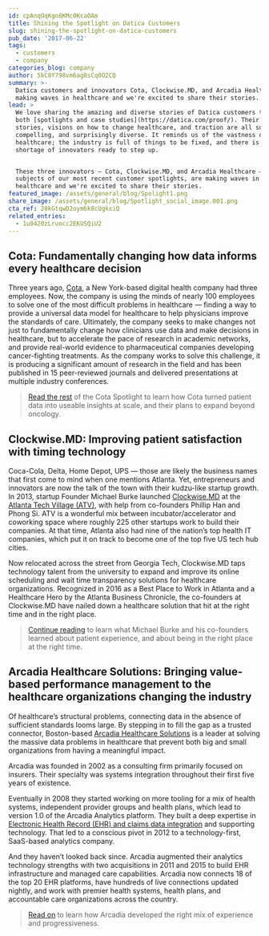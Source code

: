 ```yaml
---
id: cpAnqOqKgo8KMc0KcaOAm
title: Shining the Spotlight on Datica Customers
slug: shining-the-spotlight-on-datica-customers
pub_date: '2017-06-22'
tags:
  - customers
  - company
categories_blog: company
author: 5kC0Y798vm6ag8sCq0O2CQ
summary: >-
  Datica customers and innovators Cota, Clockwise.MD, and Arcadia Healthcare are
  making waves in healthcare and we're excited to share their stories.
lead: >
  We love sharing the amazing and diverse stories of Datica customers through
  both [spotlights and case studies](https://datica.com/proof/). Their origin
  stories, visions on how to change healthcare, and traction are all so
  compelling, and surprisingly diverse. It reminds us of the vastness of
  healthcare; the industry is full of things to be fixed, and there is no
  shortage of innovators ready to step up.


  These three innovators — Cota, Clockwise.MD, and Arcadia Healthcare — the
  subjects of our most recent customer spotlights, are making waves in
  healthcare and we're excited to share their stories.
featured_image: /assets/general/blog/Spolight1.png
share_image: /assets/general/blog/Spotlight_social_image.001.png
cta_ref: 28kGtqwD2oym6k8cUgksiQ
related_entries:
  - 1u0420zLruocc2EKUSQiU2
---
```

## Cota: Fundamentally changing how data informs every healthcare decision

Three years ago, [Cota](https://www.cotahealthcare.com/), a New York-based digital health company had three employees. Now, the company is using the minds of nearly 100 employees to solve one of the most difficult problems in healthcare — finding a way to provide a universal data model for healthcare to help physicians improve the standards of care. Ultimately, the company seeks to make changes not just to fundamentally change how clinicians use data and make decisions in healthcare, but to accelerate the pace of research in academic networks, and provide real-world evidence to pharmaceutical companies developing cancer-fighting treatments. As the company works to solve this challenge, it is producing a significant amount of research in the field and has been published in 15 peer-reviewed journals and delivered presentations at multiple industry conferences.

> [Read the rest](https://datica.com/customer/cota/#spotlight) of the Cota Spotlight to learn how Cota turned patient data into useable insights at scale, and their plans to expand beyond oncology.

## Clockwise.MD: Improving patient satisfaction with timing technology

Coca-Cola, Delta, Home Depot, UPS — those are likely the business names that first come to mind when one mentions Atlanta. Yet, entrepreneurs and innovators are now the talk of the town with their kudzu-like startup growth. In 2013, startup Founder Michael Burke launched [Clockwise.MD](https://www.clockwisemd.com/) at the [Atlanta Tech Village (ATV)](http://atlantatechvillage.com/), with help from co-founders Phillip Han and Phong Si. ATV is a wonderful mix between incubator/accelerator and coworking space where roughly 225 other startups work to build their companies. At that time, Atlanta also had nine of the nation’s top health IT companies, which put it on track to become one of the top five US tech hub cities.

Now relocated across the street from Georgia Tech, Clockwise.MD taps technology talent from the university to expand and improve its online scheduling and wait time transparency solutions for healthcare organizations. Recognized in 2016 as a Best Place to Work in Atlanta and a Healthcare Hero by the Atlanta Business Chronicle, the co-founders at Clockwise.MD have nailed down a healthcare solution that hit at the right time and in the right place.

> [Continue reading](https://datica.com/customer/clockwisemd/#spotlight) to learn what Michael Burke and his co-founders learned about patient experience, and about being in the right place at the right time.

## Arcadia Healthcare Solutions: Bringing value-based performance management to the healthcare organizations changing the industry

Of healthcare’s structural problems, connecting data in the absence of sufficient standards looms large. By stepping in to fill the gap as a trusted connector, Boston-based [Arcadia Healthcare Solutions](http://www.arcadiasolutions.com/) is a leader at solving the massive data problems in healthcare that prevent both big and small organizations from having a meaningful impact.

Arcadia was founded in 2002 as a consulting firm primarily focused on insurers. Their specialty was systems integration throughout their first five years of existence.

Eventually in 2008 they started working on more tooling for a mix of health systems, independent provider groups and health plans, which lead to version 1.0 of the Arcadia Analytics platform. They built a deep expertise in [Electronic Health Record (EHR) and claims data integration](https://datica.com/discover/ehr-integrations/) and supporting technology. That led to a conscious pivot in 2012 to a technology-first, SaaS-based analytics company.

And they haven’t looked back since. Arcadia augmented their analytics technology strengths with two acquisitions in 2011 and 2015 to build EHR infrastructure and managed care capabilities. Arcadia now connects 18 of the top 20 EHR platforms, have hundreds of live connections updated nightly, and work with premier health systems, health plans, and accountable care organizations across the country.

> [Read on](https://datica.com/customer/arcadia-healthcare-solutions/#spotlight) to learn how Arcadia developed the right mix of experience and progressiveness.

  